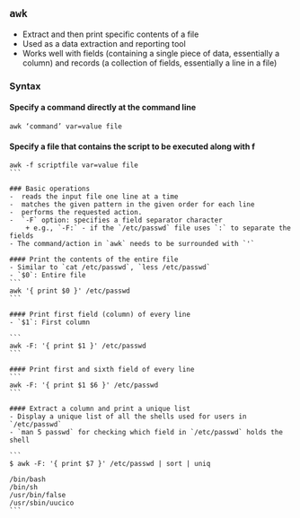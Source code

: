 ## `awk`
- Extract and then print specific contents of a file
- Used as a data extraction and reporting tool
- Works well with fields (containing a single piece of data, essentially a column) and records (a collection of fields, essentially a line in a file)

### Syntax

#### Specify a command directly at the command line
```
awk ‘command’ var=value file  
````

#### Specify a file that contains the script to be executed along with f
````  
awk -f scriptfile var=value file    
```

### Basic operations
-  reads the input file one line at a time
-  matches the given pattern in the given order for each line
-  performs the requested action.
-  `-F` option: specifies a field separator character
    + e.g., `-F:` - if the `/etc/passwd` file uses `:` to separate the fields
- The command/action in `awk` needs to be surrounded with `'`

#### Print the contents of the entire file
- Similar to `cat /etc/passwd`, `less /etc/passwd`
- `$0`: Entire file
```
awk '{ print $0 }' /etc/passwd  
```

#### Print first field (column) of every line
- `$1`: First column

```
awk -F: '{ print $1 }' /etc/passwd  
```

#### Print first and sixth field of every line
```
awk -F: '{ print $1 $6 }' /etc/passwd   
```

#### Extract a column and print a unique list
- Display a unique list of all the shells used for users in `/etc/passwd`
- `man 5 passwd` for checking which field in `/etc/passwd` holds the shell 

```
$ awk -F: '{ print $7 }' /etc/passwd | sort | uniq

/bin/bash
/bin/sh
/usr/bin/false
/usr/sbin/uucico
```
